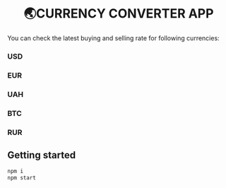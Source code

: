 <h1 align="center"> 🌏CURRENCY CONVERTER APP</h1>

You can check the latest buying and selling rate for following currencies:

### USD
### EUR
### UAH
### BTC
### RUR

<h2> Getting started </h2>

```bash
npm i
npm start
```
